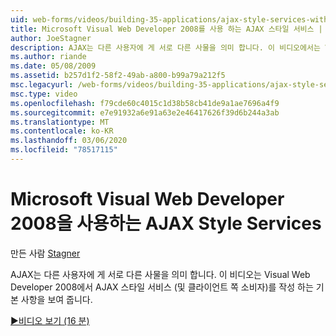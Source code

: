 ```yaml
---
uid: web-forms/videos/building-35-applications/ajax-style-services-with-microsoft-visual-web-developer-2008
title: Microsoft Visual Web Developer 2008를 사용 하는 AJAX 스타일 서비스 | Microsoft Docs
author: JoeStagner
description: AJAX는 다른 사용자에 게 서로 다른 사물을 의미 합니다. 이 비디오에서는 Visual Web Dev에서 AJAX 스타일 서비스 (및 클라이언트 쪽 소비자)를 작성 하는 기본 사항을 보여 줍니다.
ms.author: riande
ms.date: 05/08/2009
ms.assetid: b257d1f2-58f2-49ab-a800-b99a79a212f5
msc.legacyurl: /web-forms/videos/building-35-applications/ajax-style-services-with-microsoft-visual-web-developer-2008
msc.type: video
ms.openlocfilehash: f79cde60c4015c1d38b58cb41de9a1ae7696a4f9
ms.sourcegitcommit: e7e91932a6e91a63e2e46417626f39d6b244a3ab
ms.translationtype: MT
ms.contentlocale: ko-KR
ms.lasthandoff: 03/06/2020
ms.locfileid: "78517115"
---
```

# <a name="ajax-style-services-with-microsoft-visual-web-developer-2008"></a>Microsoft Visual Web Developer 2008을 사용하는 AJAX Style Services

만든 사람 [Stagner](https://github.com/JoeStagner)

AJAX는 다른 사용자에 게 서로 다른 사물을 의미 합니다. 이 비디오는 Visual Web Developer 2008에서 AJAX 스타일 서비스 (및 클라이언트 쪽 소비자)를 작성 하는 기본 사항을 보여 줍니다.

[&#9654;비디오 보기 (16 분)](https://channel9.msdn.com/Blogs/ASP-NET-Site-Videos/ajax-style-services-with-microsoft-visual-web-developer-2008)
